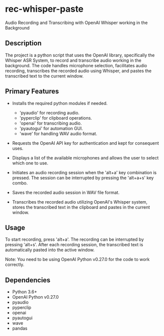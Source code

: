 # rec-whisper-paste

Audio Recording and Transcribing with OpenAI Whisper working in the Background

## Description

The project is a python script that uses the OpenAI library, specifically the Whisper ASR System, to record and transcribe audio working in the background. The code handles microphone selection, facilitates audio recording, transcribes the recorded audio using Whisper, and pastes the transcribed text to the current window.

## Primary Features

- Installs the required python modules if needed.
    - 'pyaudio' for recording audio.
    - 'pyperclip' for clipboard operations.
    - 'openai' for transcribing audio.
    - 'pyautogui' for automation GUI.
    - 'wave' for handling WAV audio format.
    
- Requests the OpenAI API key for authentication and kept for consequent uses.

- Displays a list of the available microphones and allows the user to select which one to use.

- Initiates an audio recording session when the 'alt+a' key combination is pressed. The session can be interrupted by pressing the 'alt+a+s' key combo.

- Saves the recorded audio session in WAV file format.

- Transcribes the recorded audio utilizing OpenAI's Whisper system, stores the transcribed text in the clipboard and pastes in the current window.

## Usage

To start recording, press 'alt+a'. The recording can be interrupted by pressing 'alt+s'. After each recording session, the transcribed text is automatically pasted into the active window.

Note: You need to be using OpenAI Python v0.27.0 for the code to work correctly. 

## Dependencies 

- Python 3.6+
- OpenAI Python v0.27.0
- pyaudio
- pyperclip
- openai
- pyautogui
- wave
- pandas

